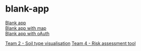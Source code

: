 # blank-app

<a href="https://rawgit.com/FarmBuildHackDay2016/blank-app/master/index.html" target="_blank">Blank app</a><br/>
<a href="https://rawgit.com/FarmBuildHackDay2016/blank-app/master/map/index.html" target="_blank">Blank app with map</a><br/>
<a href="https://rawgit.com/FarmBuildHackDay2016/blank-app/master/oAuth/index.html" target="_blank">Blank app with oAuth</a>


<a href="https://rawgit.com/FarmBuildHackDay2016/blank-app/farmbuildteam2/webinar-master/index.html">Team 2 - Soil type visualisation</a>
<a href="https://rawgit.com/FarmBuildHackDay2016/blank-app/farmbuildteam4/map/index.html">Team 4 - Risk assessment tool</a>
